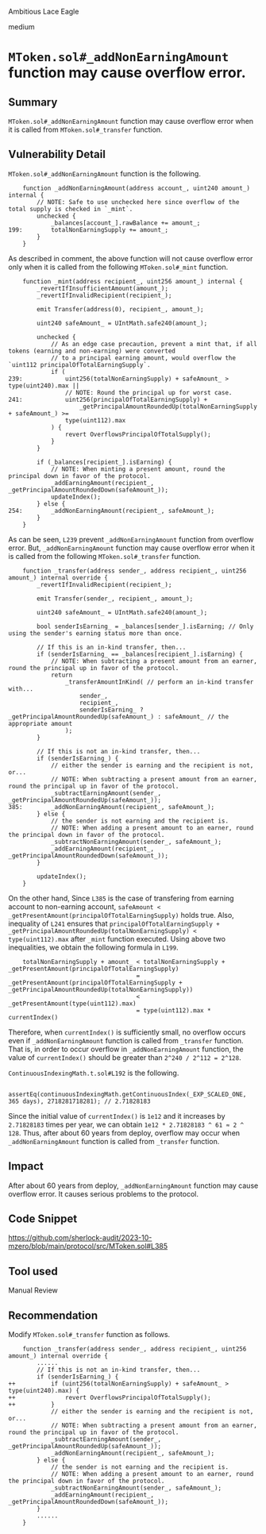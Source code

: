 Ambitious Lace Eagle

medium

# `MToken.sol#_addNonEarningAmount` function may cause overflow error.

## Summary
`MToken.sol#_addNonEarningAmount` function may cause overflow error when it is called from `MToken.sol#_transfer` function.

## Vulnerability Detail
`MToken.sol#_addNonEarningAmount` function is the following.
```solidity
    function _addNonEarningAmount(address account_, uint240 amount_) internal {
        // NOTE: Safe to use unchecked here since overflow of the total supply is checked in `_mint`.
        unchecked {
            _balances[account_].rawBalance += amount_;
199:        totalNonEarningSupply += amount_;
        }
    }
```
As described in comment, the above function will not cause overflow error only when it is called from the following `MToken.sol#_mint` function.
```solidity
    function _mint(address recipient_, uint256 amount_) internal {
        _revertIfInsufficientAmount(amount_);
        _revertIfInvalidRecipient(recipient_);

        emit Transfer(address(0), recipient_, amount_);

        uint240 safeAmount_ = UIntMath.safe240(amount_);

        unchecked {
            // As an edge case precaution, prevent a mint that, if all tokens (earning and non-earning) were converted
            // to a principal earning amount, would overflow the `uint112 principalOfTotalEarningSupply`.
            if (
239:            uint256(totalNonEarningSupply) + safeAmount_ > type(uint240).max ||
                // NOTE: Round the principal up for worst case.
241:            uint256(principalOfTotalEarningSupply) +
                    _getPrincipalAmountRoundedUp(totalNonEarningSupply + safeAmount_) >=
                type(uint112).max
            ) {
                revert OverflowsPrincipalOfTotalSupply();
            }
        }

        if (_balances[recipient_].isEarning) {
            // NOTE: When minting a present amount, round the principal down in favor of the protocol.
            _addEarningAmount(recipient_, _getPrincipalAmountRoundedDown(safeAmount_));
            updateIndex();
        } else {
254:        _addNonEarningAmount(recipient_, safeAmount_);
        }
    }
```
As can be seen, `L239` prevent `_addNonEarningAmount` function from overflow error.
But, `_addNonEarningAmount` function may cause overflow error when it is called from the following `MToken.sol#_transfer` function.
```solidity
    function _transfer(address sender_, address recipient_, uint256 amount_) internal override {
        _revertIfInvalidRecipient(recipient_);

        emit Transfer(sender_, recipient_, amount_);

        uint240 safeAmount_ = UIntMath.safe240(amount_);

        bool senderIsEarning_ = _balances[sender_].isEarning; // Only using the sender's earning status more than once.

        // If this is an in-kind transfer, then...
        if (senderIsEarning_ == _balances[recipient_].isEarning) {
            // NOTE: When subtracting a present amount from an earner, round the principal up in favor of the protocol.
            return
                _transferAmountInKind( // perform an in-kind transfer with...
                    sender_,
                    recipient_,
                    senderIsEarning_ ? _getPrincipalAmountRoundedUp(safeAmount_) : safeAmount_ // the appropriate amount
                );
        }

        // If this is not an in-kind transfer, then...
        if (senderIsEarning_) {
            // either the sender is earning and the recipient is not, or...
            // NOTE: When subtracting a present amount from an earner, round the principal up in favor of the protocol.
            _subtractEarningAmount(sender_, _getPrincipalAmountRoundedUp(safeAmount_));
385:        _addNonEarningAmount(recipient_, safeAmount_);
        } else {
            // the sender is not earning and the recipient is.
            // NOTE: When adding a present amount to an earner, round the principal down in favor of the protocol.
            _subtractNonEarningAmount(sender_, safeAmount_);
            _addEarningAmount(recipient_, _getPrincipalAmountRoundedDown(safeAmount_));
        }

        updateIndex();
    }
```
On the other hand, Since `L385` is the case of transfering from earning account to non-earning account, `safeAmount < _getPresentAmount(principalOfTotalEarningSupply)` holds true. 
Also, inequality of `L241` ensures that `principalOfTotalEarningSupply + _getPrincipalAmountRoundedUp(totalNonEarningSupply) < type(uint112).max` after `_mint` function executed.
Using above two inequalities, we obtain the following formula in `L199`.
```solidity
    totalNonEarningSupply + amount_ < totalNonEarningSupply + _getPresentAmount(principalOfTotalEarningSupply)
                                    = _getPresentAmount(principalOfTotalEarningSupply + _getPrincipalAmountRoundedUp(totalNonEarningSupply))
                                    < _getPresentAmount(type(uint112).max)
                                    = type(uint112).max * currentIndex()
``` 
Therefore, when `currentIndex()` is sufficiently small, no overflow occurs even if `_addNonEarningAmount` function is called from `_transfer` function.
That is, in order to occur overflow in `_addNonEarningAmount` function, the value of `currentIndex()` should be greater than `2^240 / 2^112 = 2^128`.

`ContinuousIndexingMath.t.sol#L192` is the following.
```solidity
        assertEq(continuousIndexingMath.getContinuousIndex(_EXP_SCALED_ONE, 365 days), 2718281718281); // 2.71828183
```
Since the initial value of `currentIndex()` is `1e12` and it increases by `2.71828183` times per year, we can obtain `1e12 * 2.71828183 ^ 61 ≈ 2 ^ 128`.
Thus, after about 60 years from deploy, overflow may occur when `_addNonEarningAmount` function is called from `_transfer` function.

## Impact
After about 60 years from deploy, `_addNonEarningAmount` function may cause overflow error.
It causes serious problems to the protocol.  

## Code Snippet
https://github.com/sherlock-audit/2023-10-mzero/blob/main/protocol/src/MToken.sol#L385

## Tool used

Manual Review

## Recommendation
Modify `MToken.sol#_transfer` function as follows.
```solidity
    function _transfer(address sender_, address recipient_, uint256 amount_) internal override {
        ......
        // If this is not an in-kind transfer, then...
        if (senderIsEarning_) {
++          if (uint256(totalNonEarningSupply) + safeAmount_ > type(uint240).max) {
++              revert OverflowsPrincipalOfTotalSupply();
++          }
            // either the sender is earning and the recipient is not, or...
            // NOTE: When subtracting a present amount from an earner, round the principal up in favor of the protocol.
            _subtractEarningAmount(sender_, _getPrincipalAmountRoundedUp(safeAmount_));
            _addNonEarningAmount(recipient_, safeAmount_);
        } else {
            // the sender is not earning and the recipient is.
            // NOTE: When adding a present amount to an earner, round the principal down in favor of the protocol.
            _subtractNonEarningAmount(sender_, safeAmount_);
            _addEarningAmount(recipient_, _getPrincipalAmountRoundedDown(safeAmount_));
        }
        ......
    }
```